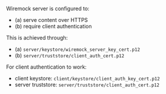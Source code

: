 Wiremock server is configured to:

- (a) serve content over HTTPS
- (b) require client authentication

This is achieved through:

- (a) `server/keystore/wiremock_server_key_cert.p12`
- (b) `server/truststore/client_auth_cert.p12`

For client authentication to work:

- client keystore: `client/keystore/client_auth_key_cert.p12`
- server truststore: `server/truststore/client_auth_cert.p12`
